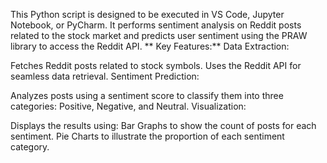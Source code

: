This Python script is designed to be executed in VS Code, Jupyter Notebook, or PyCharm. It performs sentiment analysis on Reddit posts related to the stock market and predicts user sentiment using the PRAW library to access the Reddit API.
**
Key Features:**
Data Extraction:

Fetches Reddit posts related to stock symbols.
Uses the Reddit API for seamless data retrieval.
Sentiment Prediction:

Analyzes posts using a sentiment score to classify them into three categories: Positive, Negative, and Neutral.
Visualization:

Displays the results using:
Bar Graphs to show the count of posts for each sentiment.
Pie Charts to illustrate the proportion of each sentiment category.
